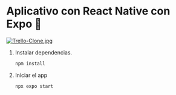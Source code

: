 # Aplicativo con React Native con Expo 👋
 
[![Trello-Clone.jpg](https://i.postimg.cc/wMSfd1GF/Trello-Clone.jpg)](https://postimg.cc/p5JYfLxn)

1. Instalar dependencias.

   ```bash
   npm install
   ```

2. Iniciar el  app

   ```bash
   npx expo start
   ```
  
